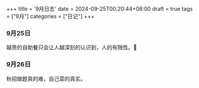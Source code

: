 +++
title = '9月日志'
date = 2024-09-25T00:20:44+08:00
draft = true
tags = ["9月"]
categories = ["日记"]
+++
### 9月25日
越贵的自助餐只会让人越深刻的认识到，人的有限性。🤢
### 9月26日
秋招做题真的难，自己菜的真实。